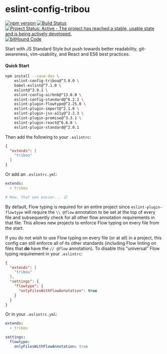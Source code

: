 # eslint-config-tribou

[![npm version](https://badge.fury.io/js/eslint-config-tribou.svg)](https://badge.fury.io/js/eslint-config-tribou)
[![Build Status](https://travis-ci.org/tribou/eslint-config-tribou.svg?branch=master)](https://travis-ci.org/tribou/eslint-config-tribou)
[![Project Status: Active - The project has reached a stable, usable state and is being actively developed.](http://www.repostatus.org/badges/latest/active.svg)](http://www.repostatus.org/#active)
[![bitHound Code](https://www.bithound.io/github/tribou/eslint-config-tribou/badges/code.svg)](https://www.bithound.io/github/tribou/eslint-config-tribou)

Start with JS Standard Style but push towards better readability,
git-awareness, vim-usability, and React and ES6 best practices.

#### Quick Start

```bash
npm install --save-dev \
    eslint-config-tribou@^3.0.0 \
    babel-eslint@^7.1.0 \
    eslint@^3.9.1 \
    eslint-config-airbnb@^13.0.0 \
    eslint-config-standard@^6.2.1 \
    eslint-plugin-flowtype@^2.25.0 \
    eslint-plugin-import@^2.1.0 \
    eslint-plugin-jsx-a11y@^2.2.3 \
    eslint-plugin-promise@^3.3.1 \
    eslint-plugin-react@^6.6.0 \
    eslint-plugin-standard@^2.0.1
```

Then add the following to your `.eslintrc`:

```json
{
  "extends": [
    "tribou"
  ]
}
```

Or add an `.eslintrc.yml`:

```yml
extends:
  - tribou

# Wow, that was easier... 😉
```

By default, Flow typing is required for an entire project since
`eslint-plugin-flowtype` will require the `\\ @flow` annotation to be set at
the top of every file and subsequently check for all other flow annotation
requirements in that file. This allows new projects to enforce Flow typing on
every file from the start.

If you do not wish to use Flow typing on every file (or at all) in a project,
this config can still enforce all of its other standards (including Flow
linting on files that **do** have the `// @flow` annotation). To disable this
"universal" Flow typing requirement in your `.eslintrc`:

```json
{
  "extends": [
    "tribou"
  ],
  "settings": {
    "flowtype": {
      "onlyFilesWithFlowAnnotation": true
    }
  }
}
```

Or in your `.eslintrc.yml`:

```yml
extends:
  - tribou

settings:
  flowtype:
    onlyFilesWithFlowAnnotation: true
```
